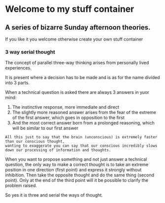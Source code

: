 # Welcome to my stuff container
## A series of bizarre Sunday afternoon theories.

If you like it you welcome otherwise create your own stuff container 

### 3 way serial thought
The concept of parallel three-way thinking arises from personally lived experiences.

It is present where a decision has to be made and is as for the name divided into 3 parts.

When a technical question is asked there are always 3 answers in yuor mind:

1. The instinctive response, more immediate and direct
2. The slightly more reasoned answer arises from the fear of the extreme of the first answer, which goes in opposition to the first
3. And the most correct answer born from a prolonged reasoning, which will be similar to our first answer
 ```
All this just to say that the brain (unconscious) is extremely faster than our conscious thought, 
wanting to exaggerate you can say that our conscious incredibly slows down our processing of information and thoughts.
```
When you want to propose something and not just answer a technical question, the only way to make a correct thought is to take an extreme position in one direction (first point) and express it strongly without inhibition. Then take the opposite thought and do the same thing (second point). Only at the end of the third point will it be possible to clarify the problem raised.

So yes it is three and serial the ways of thought.
